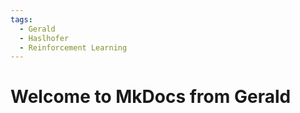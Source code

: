 ```yaml
---
tags:
  - Gerald
  - Haslhofer
  - Reinforcement Learning
---
```


# Welcome to MkDocs from Gerald

